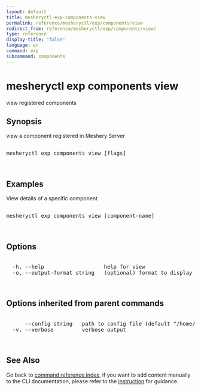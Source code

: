 ```yaml
---
layout: default
title: mesheryctl-exp-components-view
permalink: reference/mesheryctl/exp/components/view
redirect_from: reference/mesheryctl/exp/components/view/
type: reference
display-title: "false"
language: en
command: exp
subcommand: components
---
```


# mesheryctl exp components view

view registered components

## Synopsis

view a component registered in Meshery Server

<pre class='codeblock-pre'>
<div class='codeblock'>
mesheryctl exp components view [flags]

</div>
</pre>

## Examples

View details of a specific component

<pre class='codeblock-pre'>
<div class='codeblock'>
mesheryctl exp components view [component-name]

</div>
</pre>

## Options

<pre class='codeblock-pre'>
<div class='codeblock'>
  -h, --help                   help for view
  -o, --output-format string   (optional) format to display in [json|yaml] (default "yaml")

</div>
</pre>

## Options inherited from parent commands

<pre class='codeblock-pre'>
<div class='codeblock'>
      --config string   path to config file (default "/home/runner/.meshery/config.yaml")
  -v, --verbose         verbose output

</div>
</pre>

## See Also

Go back to [command reference index](/reference/mesheryctl/), if you want to add content manually to the CLI documentation, please refer to the [instruction](/project/contributing/contributing-cli#preserving-manually-added-documentation) for guidance.
